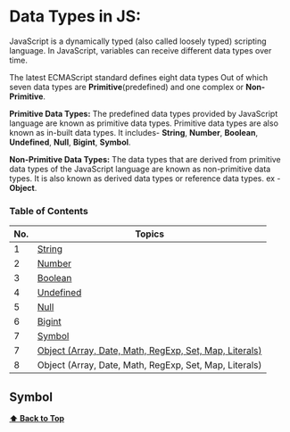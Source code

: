 <h1>Data Types in JS:</h1>

JavaScript is a dynamically typed (also called loosely typed) scripting language. In JavaScript, variables can receive different data types over time.

The latest ECMAScript standard defines eight data types Out of which seven data types are **Primitive**(predefined) and one complex or **Non-Primitive**.

**Primitive Data Types:** The predefined data types provided by JavaScript language are known as primitive data types. Primitive data types are also known as in-built data types. It includes- **String**, **Number**, **Boolean**, **Undefined**, **Null**, **Bigint**, **Symbol**.

**Non-Primitive Data Types:** The data types that are derived from primitive data types of the JavaScript language are known as non-primitive data types. It is also known as derived data types or reference data types. ex - **Object**.

### Table of Contents

| No. | Topics                                                                                                                                                                                      |
| --- | ------------------------------------------------------------------------------------------------------------------------------------------------------------------------------------------- |
| 1   | <a href="https://github.com/sanjay9616/JavaScript/blob/master/JavaScript-Tutorial/Data-Types/String.md">String</a>                                                                          |
| 2   | <a href="https://github.com/sanjay9616/JavaScript/blob/master/JavaScript-Tutorial/Data-Types/Number.md">Number</a>                                                                          |
| 3   | <a href="https://github.com/sanjay9616/JavaScript/blob/master/JavaScript-Tutorial/Data-Types/Boolean.md">Boolean</a>                                                                        |
| 4   | <a href="https://github.com/sanjay9616/JavaScript/blob/master/JavaScript-Tutorial/Data-Types/Undefined.md">Undefined</a>                                                                    |
| 5   | <a href="https://github.com/sanjay9616/JavaScript/blob/master/JavaScript-Tutorial/Data-Types/Null.md">Null</a>                                                                              |
| 6   | <a href="https://github.com/sanjay9616/JavaScript/blob/master/JavaScript-Tutorial/Data-Types/Bigint.md">Bigint</a>                                                                          |
| 7   | <a href="https://github.com/sanjay9616/JavaScript/blob/master/JavaScript-Tutorial/Data-Types/Symbol.md">Symbol</a>                                                                          |
| 7   | <a href="https://github.com/sanjay9616/JavaScript/blob/master/JavaScript-Tutorial/Data-Types/Object.md#Singleton-Pattern-Method">Object (Array, Date, Math, RegExp, Set, Map, Literals)</a> |
| 8   | Object (Array, Date, Math, RegExp, Set, Map, Literals)                                                                                                                                      |


### <h2>Symbol</h2>


**[⬆ Back to Top](#table-of-contents)**